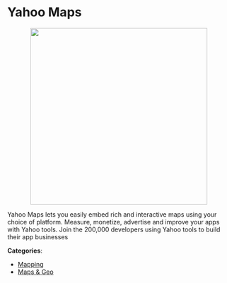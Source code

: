 # Yahoo Maps
<p align="center">
    <img width="400" src="https://raw.githubusercontent.com/apis-list/apis-list/apis/yahoo-maps/logo_256x256.png" />
</p>

Yahoo Maps lets you easily embed rich and interactive maps using your choice of platform.  Measure, monetize, advertise and improve your apps with Yahoo tools. Join the 200,000 developers using Yahoo tools to build their app businesses



**Categories**:
- [Mapping](https://github.com/apis-list/apis-list#mapping)
- [Maps & Geo](https://github.com/apis-list/apis-list#maps-and-geo)





